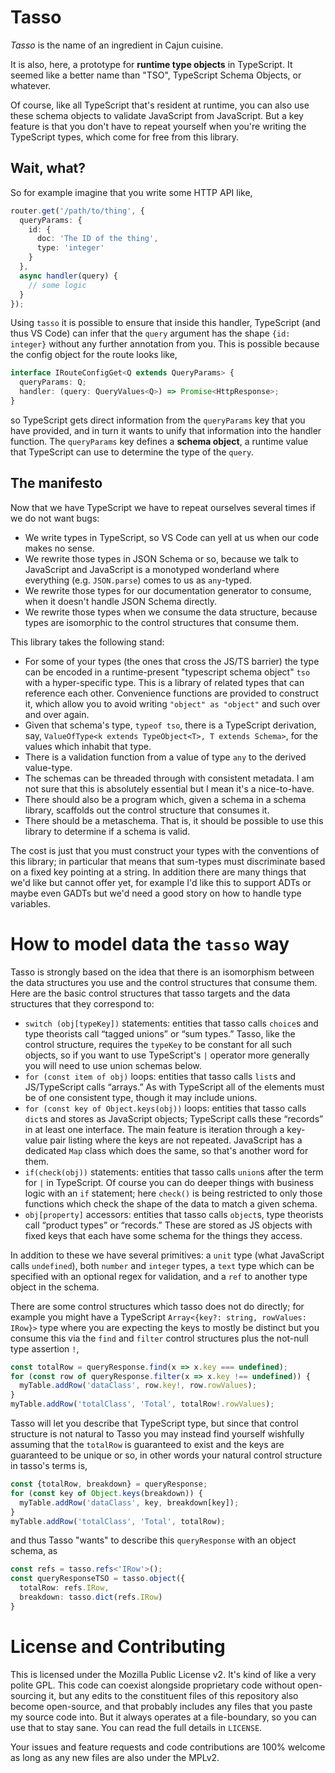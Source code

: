 # Tasso

_Tasso_ is the name of an ingredient in Cajun cuisine.

It is also, here, a prototype for **runtime type objects** in TypeScript. It seemed like a better
name than "TSO", TypeScript Schema Objects, or whatever.

Of course, like all TypeScript that's resident at runtime, you can also use these schema objects to
validate JavaScript from JavaScript. But a key feature is that you don't have to repeat yourself
when you're writing the TypeScript types, which come for free from this library.

## Wait, what?

So for example imagine that you write some HTTP API like,

```ts
router.get('/path/to/thing', {
  queryParams: {
    id: {
      doc: 'The ID of the thing',
      type: 'integer'
    }
  },
  async handler(query) {
    // some logic
  }
});
```

Using `tasso` it is possible to ensure that inside this handler, TypeScript (and thus VS Code) can
infer that the `query` argument has the shape `{id: integer}` without any further annotation from
you. This is possible because the config object for the route looks like,

```ts
interface IRouteConfigGet<Q extends QueryParams> {
  queryParams: Q;
  handler: (query: QueryValues<Q>) => Promise<HttpResponse>;
}
```

so TypeScript gets direct information from the `queryParams` key that you have provided, and in turn
it wants to unify that information into the handler function. The `queryParams` key defines a
**schema object**, a runtime value that TypeScript can use to determine the type of the `query`.

## The manifesto

Now that we have TypeScript we have to repeat ourselves several times if we do not want bugs:

- We write types in TypeScript, so VS Code can yell at us when our code makes no sense.
- We rewrite those types in JSON Schema or so, because we talk to JavaScript and JavaScript is a
  monotyped wonderland where everything (e.g. `JSON.parse`) comes to us as `any`-typed.
- We rewrite those types for our documentation generator to consume, when it doesn't handle JSON
  Schema directly.
- We rewrite those types when we consume the data structure, because types are isomorphic to the
  control structures that consume them.

This library takes the following stand:

- For some of your types (the ones that cross the JS/TS barrier) the type can be encoded in a
  runtime-present "typescript schema object" `tso` with a hyper-specific type. This is a library of
  related types that can reference each other. Convenience functions are provided to construct it,
  which allow you to avoid writing `"object" as "object"` and such over and over again.
- Given that schema's type, `typeof tso`, there is a TypeScript derivation, say,
  `ValueOfType<k extends TypeObject<T>, T extends Schema>`, for the values which inhabit that type.
- There is a validation function from a value of type `any` to the derived value-type.
- The schemas can be threaded through with consistent metadata. I am not sure that this is
  absolutely essential but I mean it's a nice-to-have.
- There should also be a program which, given a schema in a schema library, scaffolds out the
  control structure that consumes it.
- There should be a metaschema. That is, it should be possible to use this library to determine if a
  schema is valid.

The cost is just that you must construct your types with the conventions of this library; in
particular that means that sum-types must discriminate based on a fixed key pointing at a string. In
addition there are many things that we'd like but cannot offer yet, for example I'd like this to
support ADTs or maybe even GADTs but we'd need a good story on how to handle type variables.

# How to model data the `tasso` way

Tasso is strongly based on the idea that there is an isomorphism between the data structures you use
and the control structures that consume them. Here are the basic control structures that tasso
targets and the data structures that they correspond to:

- `switch (obj[typeKey])` statements: entities that tasso calls `choice`s and type theorists call
  “tagged unions” or “sum types.” Tasso, like the control structure, requires the `typeKey` to be
  constant for all such objects, so if you want to use TypeScript's `|` operator more generally you
  will need to use union schemas below.
- `for (const item of obj)` loops: entities that tasso calls `list`s and JS/TypeScript calls
  “arrays.” As with TypeScript all of the elements must be of one consistent type, though it may
  include unions.
- `for (const key of Object.keys(obj))` loops: entities that tasso calls `dict`s and stores as
  JavaScript objects; TypeScript calls these “records” in at least one interface. The main feature
  is iteration through a key-value pair listing where the keys are not repeated. JavaScript has a
  dedicated `Map` class which does the same, so that's another word for them.
- `if(check(obj))` statements: entities that tasso calls `union`s after the term for `|` in
  TypeScript. Of course you can do deeper things with business logic with an `if` statement; here
  `check()` is being restricted to only those functions which check the shape of the data to match a
  given schema.
- `obj[property]` accessors: entities that tasso calls `object`s, type theorists call “product
  types” or “records.” These are stored as JS objects with fixed keys that each have some schema for
  the things they access.

In addition to these we have several primitives: a `unit` type (what JavaScript calls `undefined`),
both `number` and `integer` types, a `text` type which can be specified with an optional regex for
validation, and a `ref` to another type object in the schema.

There are some control structures which tasso does not do directly; for example you might have a
TypeScript `Array<{key?: string, rowValues: IRow}>` type where you are expecting the keys to mostly
be distinct but you consume this via the `find` and `filter` control structures plus the not-null
type assertion `!`,

```ts
const totalRow = queryResponse.find(x => x.key === undefined);
for (const row of queryResponse.filter(x => x.key !== undefined)) {
  myTable.addRow('dataClass', row.key!, row.rowValues);
}
myTable.addRow('totalClass', 'Total', totalRow!.rowValues);
```

Tasso will let you describe that TypeScript type, but since that control structure is not natural to
Tasso you may instead find yourself wishfully assuming that the `totalRow` is guaranteed to exist
and the keys are guaranteed to be unique or so, in other words your natural control structure in
tasso's terms is,

```ts
const {totalRow, breakdown} = queryResponse;
for (const key of Object.keys(breakdown)) {
  myTable.addRow('dataClass', key, breakdown[key]);
}
myTable.addRow('totalClass', 'Total', totalRow);
```

and thus Tasso "wants" to describe this `queryResponse` with an object schema, as

```ts
const refs = tasso.refs<'IRow'>();
const queryResponseTSO = tasso.object({
  totalRow: refs.IRow,
  breakdown: tasso.dict(refs.IRow)
}
```

# License and Contributing

This is licensed under the Mozilla Public License v2. It's kind of like a very polite GPL. This code
can coexist alongside proprietary code without open-sourcing it, but any edits to the constituent
files of this repository also become open-source, and that probably includes any files that you
paste my source code into. But it always operates at a file-boundary, so you can use that to stay
sane. You can read the full details in `LICENSE`.

Your issues and feature requests and code contributions are 100% welcome as long as any new files
are also under the MPLv2.
